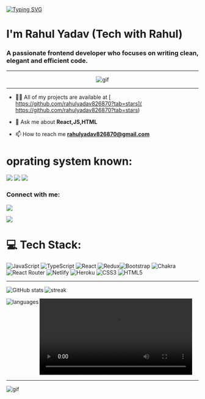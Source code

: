  [![Typing SVG](https://readme-typing-svg.demolab.com/?lines=Hello+👋;Wellcome+To+My+Github+Profile+🙏)](https://git.io/typing-svg)
<h1 > I'm Rahul Yadav (Tech with Rahul)</h1>
<h3>A passionate frontend developer who focuses on writing clean, elegant and efficient code.</h3>



<hr/>
<div align="center" >
 <img src="https://user-images.githubusercontent.com/103634544/206855910-ff29644d-437a-4f5b-bc53-4abae1bd9140.gif" alt="gif" />
</div>
<hr/>


- 👨‍💻 All of my projects are available at [ 
https://github.com/rahulyadav826870?tab=stars]( 
https://github.com/rahulyadav826870?tab=stars)

- 💬 Ask me about **React,JS,HTML**

- 📫 How to reach me **rahulyadav826870@gmail.com**


# oprating system known:
  <img src="https://img.shields.io/badge/Windows-0078D6?style=for-the-badge&logo=windows&logoColor=white">
  <img src="https://img.shields.io/badge/Ubuntu-E95420?style=for-the-badge&logo=ubuntu&logoColor=white">
  <img src="https://img.shields.io/badge/iOS-000000?style=for-the-badge&logo=ios&logoColor=white">

 
<h3 align="left">Connect with me:</h3>
<p align="left">

<a href="https://www.linkedin.com/in/rahul-yadav-200a7b176/" target="_blank"><img align="center" src="https://img.shields.io/badge/LinkedIn-0077B5?style=for-the-badge&logo=linkedin&logoColor=white"   /></a>

<a href="https://github.com/rahulyadav826870" target="_blank"><img align="center" src=" https://img.shields.io/badge/GitHub-100000?style=for-the-badge&logo=github&logoColor=white" /></a>
  

 
 
</p>

# 💻 Tech Stack:
![JavaScript](https://img.shields.io/badge/javascript-%23323330.svg?style=plastic&logo=javascript&logoColor=%23F7DF1E) ![TypeScript](https://img.shields.io/badge/typescript-%23007ACC.svg?style=plastic&logo=typescript&logoColor=white) ![React](https://img.shields.io/badge/react-%2320232a.svg?style=plastic&logo=react&logoColor=%2361DAFB) ![Redux](https://img.shields.io/badge/redux-%23593d88.svg?style=plastic&logo=redux&logoColor=white)![Bootstrap](https://img.shields.io/badge/bootstrap-%23563D7C.svg?style=plastic&logo=bootstrap&logoColor=white) ![Chakra](https://img.shields.io/badge/chakra-%234ED1C5.svg?style=plastic&logo=chakraui&logoColor=white) ![React Router](https://img.shields.io/badge/React_Router-CA4245?style=plastic&logo=react-router&logoColor=white) ![Netlify](https://img.shields.io/badge/netlify-%23000000.svg?style=plastic&logo=netlify&logoColor=#00C7B7) ![Heroku](https://img.shields.io/badge/heroku-%23430098.svg?style=plastic&logo=heroku&logoColor=white) ![CSS3](https://img.shields.io/badge/css3-%231572B6.svg?style=plastic&logo=css3&logoColor=white) ![HTML5](https://img.shields.io/badge/html5-%23E34F26.svg?style=plastic&logo=html5&logoColor=white)
<hr/>

<p><img align="left" color="black" margin-bottom="10px" src="https://github-readme-stats.vercel.app/api?username=rahulyadav826870&theme=dark&hide_border=false&include_all_commits=false&count_private=false" alt="GitHub stats" /></p>

<p>&nbsp;<img align="left" marginBottom="10px" src="https://github-readme-streak-stats.herokuapp.com/?user=rahulyadav826870&theme=dark&hide_border=false" alt="streak" /></p>

<p><img align="left" margin-bottom="10px" src="https://github-readme-stats.vercel.app/api/top-langs/?username=rahulyadav826870&theme=dark&hide_border=false&include_all_commits=false&count_private=false&layout=compact" alt="languages" /></p>

<video width="400" controls>
  <source src="https://github.com/rahulyadav826870" type="video/mp4">
  <source src="mov_bbb.ogg" type="video/ogg">
  Your browser does not support HTML video.
</video>

<hr/>

<div width="50px" >
 <img src="https://user-images.githubusercontent.com/103634544/206856269-e96d40e6-47a0-4995-872d-9ed2c62a4802.png" alt="gif" />
</div>


